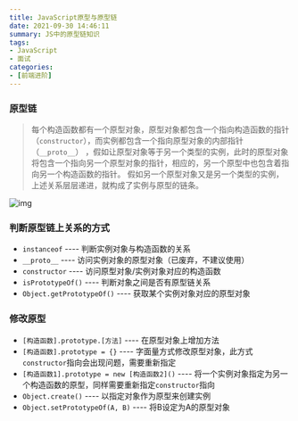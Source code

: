 ```yaml
---
title: JavaScript原型与原型链
date: 2021-09-30 14:46:11
summary: JS中的原型链知识
tags:
- JavaScript
- 面试
categories:
- [前端进阶]
---
```


### 原型链
> 每个构造函数都有一个原型对象，原型对象都包含一个指向构造函数的指针（`constructor`），而实例都包含一个指向原型对象的内部指针（`__proto__`）
，假如让原型对象等于另一个类型的实例，此时的原型对象将包含一个指向另一个原型对象的指针，相应的，另一个原型中也包含着指向另一个构造函数的指针。
假如另一个原型对象又是另一个类型的实例，上述关系层层递进，就构成了实例与原型的链条。

![img](https://fastly.jsdelivr.net/gh/Snail-Lu/imageGalleries/gh-pages/2022-04/js-prototype.png)

### 判断原型链上关系的方式
- `instanceof` ---- 判断实例对象与构造函数的关系
- `__proto__` ---- 访问实例对象的原型对象（已废弃，不建议使用）
- `constructor` ----  访问原型对象/实例对象对应的构造函数
- `isPrototypeOf()` ---- 判断对象之间是否有原型链关系
- `Object.getPrototypeOf()` ---- 获取某个实例对象对应的原型对象

### 修改原型
- `[构造函数].prototype.[方法]` ---- 在原型对象上增加方法
- `[构造函数].prototype = {}` ---- 字面量方式修改原型对象，此方式`constructor`指向会出现问题，需要重新指定
- `[构造函数1].prototype = new [构造函数2]()` ---- 将一个实例对象指定为另一个构造函数的原型，同样需要重新指定`constructor`指向
- `Object.create()` ---- 以指定对象作为原型来创建实例
- `Object.setPrototypeOf(A, B)` ---- 将B设定为A的原型对象